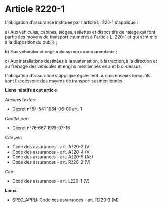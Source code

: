 # Article R220-1

L'obligation d'assurance instituée par l'article L. 220-1 s'applique :

a) Aux véhicules, cabines, sièges, sellettes et dispositifs de halage qui font partie des moyens de transport énumérés à
l'article L. 220-1 et qui sont mis à la disposition du public ;

b) Aux véhicules et engins de secours correspondants ;

c) Aux installations destinées à la sustentation, à la traction, à la direction et au freinage des véhicules et engins
mentionnés en a et b ci-dessus.

L'obligation d'assurance s'applique également aux ascenseurs lorsqu'ils sont l'accessoire des moyens de transport
susmentionnés.

**Liens relatifs à cet article**

_Anciens textes_:

  - Décret n°64-541 1964-06-09 art. 1

_Codifié par_:

  - Décret n°76-667 1976-07-16

_Cité par_:

  - Code des assurances - art. A220-3 (V)
  - Code des assurances - art. A220-4 (V)
  - Code des assurances - art. A220-5 (Ab)
  - Code des assurances - art. R220-2 (V)

_Cite_:

  - Code des assurances - art. L220-1 (V)

**Liens**:

  - SPEC_APPLI: Code des assurances - art. R220-3 (M)
